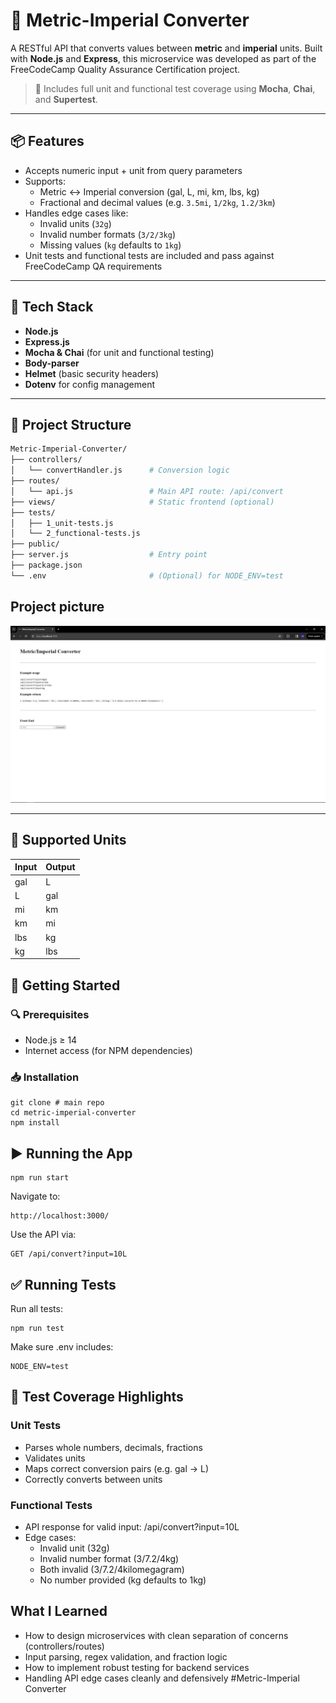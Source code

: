 # 🔁 Metric-Imperial Converter

A RESTful API that converts values between **metric** and **imperial** units. Built with **Node.js** and **Express**, this microservice was developed as part of the FreeCodeCamp Quality Assurance Certification project.

> 🧪 Includes full unit and functional test coverage using **Mocha**, **Chai**, and **Supertest**.

---

## 📦 Features

- Accepts numeric input + unit from query parameters
- Supports:
  - Metric ↔ Imperial conversion (gal, L, mi, km, lbs, kg)
  - Fractional and decimal values (e.g. `3.5mi`, `1/2kg`, `1.2/3km`)
- Handles edge cases like:
  - Invalid units (`32g`)
  - Invalid number formats (`3/2/3kg`)
  - Missing values (`kg` defaults to `1kg`)
- Unit tests and functional tests are included and pass against FreeCodeCamp QA requirements

---

## 🔧 Tech Stack

- **Node.js**
- **Express.js**
- **Mocha & Chai** (for unit and functional testing)
- **Body-parser**
- **Helmet** (basic security headers)
- **Dotenv** for config management

---

## 📁 Project Structure

```bash
Metric-Imperial-Converter/
├── controllers/
│   └── convertHandler.js      # Conversion logic
├── routes/
│   └── api.js                 # Main API route: /api/convert
├── views/                     # Static frontend (optional)
├── tests/
│   ├── 1_unit-tests.js
│   └── 2_functional-tests.js
├── public/
├── server.js                  # Entry point
├── package.json
└── .env                       # (Optional) for NODE_ENV=test
```

## Project picture

 <img src='./readme/Capture.PNG' alt="Screenshot of the project"/>

---

## 🧪 Supported Units

| Input | Output |
| ----- | ------ |
| gal   | L      |
| L     | gal    |
| mi    | km     |
| km    | mi     |
| lbs   | kg     |
| kg    | lbs    |

## 🚀 Getting Started

### 🔍 Prerequisites

- Node.js ≥ 14
- Internet access (for NPM dependencies)

### 📥 Installation

```
git clone # main repo
cd metric-imperial-converter
npm install
```

## ▶️ Running the App

```
npm run start
```

Navigate to:

```
http://localhost:3000/
```

Use the API via:

```
GET /api/convert?input=10L
```

## ✅ Running Tests

Run all tests:

```
npm run test
```

Make sure .env includes:

```
NODE_ENV=test
```

## 🧪 Test Coverage Highlights

### Unit Tests

- Parses whole numbers, decimals, fractions
- Validates units
- Maps correct conversion pairs (e.g. gal → L)
- Correctly converts between units

### Functional Tests

- API response for valid input: /api/convert?input=10L
- Edge cases:
  - Invalid unit (32g)
  - Invalid number format (3/7.2/4kg)
  - Both invalid (3/7.2/4kilomegagram)
  - No number provided (kg defaults to 1kg)

## What I Learned

- How to design microservices with clean separation of concerns (controllers/routes)
- Input parsing, regex validation, and fraction logic
- How to implement robust testing for backend services
- Handling API edge cases cleanly and defensively
  #Metric-Imperial Converter
